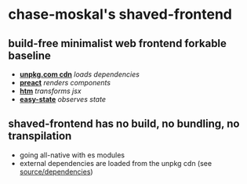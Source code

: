 
# chase-moskal's shaved-frontend
## build-free minimalist web frontend forkable baseline

- [**unpkg.com cdn**](https://unpkg.com) *loads dependencies*
- [**preact**](https://unpkg.com) *renders components*
- [**htm**](https://unpkg.com) *transforms jsx*
- [**easy-state**](https://unpkg.com) *observes state*

## shaved-frontend has no build, no bundling, no transpilation

- going all-native with es modules
- external dependencies are loaded from the unpkg cdn (see [source/dependencies](source/dependencies/))
